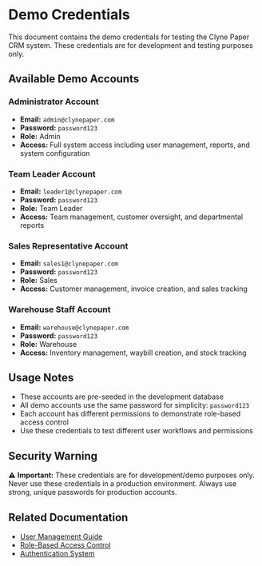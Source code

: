 # Demo Credentials

This document contains the demo credentials for testing the Clyne Paper CRM system. These credentials are for development and testing purposes only.

## Available Demo Accounts

### Administrator Account

- **Email:** `admin@clynepaper.com`
- **Password:** `password123`
- **Role:** Admin
- **Access:** Full system access including user management, reports, and system configuration

### Team Leader Account

- **Email:** `leader1@clynepaper.com`
- **Password:** `password123`
- **Role:** Team Leader
- **Access:** Team management, customer oversight, and departmental reports

### Sales Representative Account

- **Email:** `sales1@clynepaper.com`
- **Password:** `password123`
- **Role:** Sales
- **Access:** Customer management, invoice creation, and sales tracking

### Warehouse Staff Account

- **Email:** `warehouse@clynepaper.com`
- **Password:** `password123`
- **Role:** Warehouse
- **Access:** Inventory management, waybill creation, and stock tracking

## Usage Notes

- These accounts are pre-seeded in the development database
- All demo accounts use the same password for simplicity: `password123`
- Each account has different permissions to demonstrate role-based access control
- Use these credentials to test different user workflows and permissions

## Security Warning

⚠️ **Important:** These credentials are for development/demo purposes only. Never use these credentials in a production environment. Always use strong, unique passwords for production accounts.

## Related Documentation

- [User Management Guide](USER_MANAGEMENT.md)
- [Role-Based Access Control](RBAC.md)
- [Authentication System](../backend/docs/AUTHENTICATION.md)